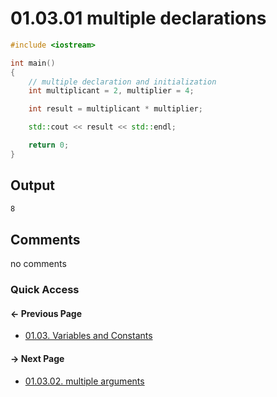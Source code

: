 # 01.03.01 multiple declarations

```cxx
#include <iostream>

int main()
{
    // multiple declaration and initialization
    int multiplicant = 2, multiplier = 4;

    int result = multiplicant * multiplier;

    std::cout << result << std::endl;

    return 0;
}

```

## Output

```txt
8
```

## Comments

no comments

### Quick Access

<div class="previous_page pagination">

#### &#8592; Previous Page

* [01.03. Variables and Constants](./../../01.the_basics/03.variables&constants/README.md)

</div>
<div class="next_page pagination">

#### &#8594; Next Page

* [01.03.02. multiple arguments](./../../01.the_basics/03.variables&constants/02.argument.md)

</div>
